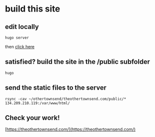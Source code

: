 # build this site

## edit locally

`hugo server`

then [click here](http://localhost:1313/)

## satisfied? build the site in the /public subfolder

`hugo`

## send the static files to the server

`rsync -cav ~/othertownsend/theothertownsend.com/public/* 134.209.210.119:/var/www/html/`

## Check your work!

[https://theothertownsend.com/](https://theothertownsend.com/)
